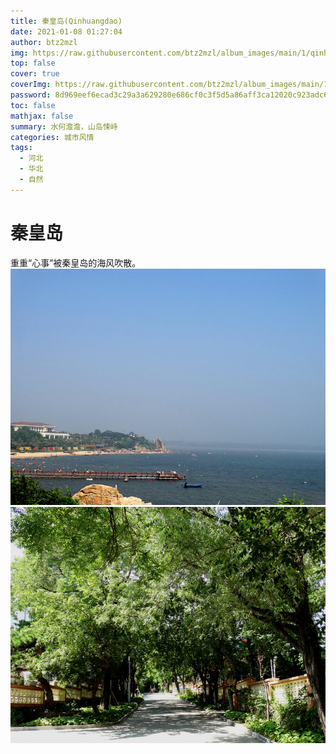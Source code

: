 ```yaml
---
title: 秦皇岛(Qinhuangdao)
date: 2021-01-08 01:27:04
author: btz2mzl
img: https://raw.githubusercontent.com/btz2mzl/album_images/main/1/qinhuangdao_1.jpg
top: false
cover: true
coverImg: https://raw.githubusercontent.com/btz2mzl/album_images/main/1/qinhuangdao_1.jpg
password: 8d969eef6ecad3c29a3a629280e686cf0c3f5d5a86aff3ca12020c923adc6c92
toc: false
mathjax: false
summary: 水何澹澹，山岛悚峙
categories: 城市风情
tags:
  - 河北
  - 华北
  - 自然
---
```

# 秦皇岛
重重“心事”被秦皇岛的海风吹散。
!["秦皇岛外打鱼船"（北戴河鸽子窝）](https://raw.githubusercontent.com/btz2mzl/album_images/main/1/qinhuangdao_1.jpg)
![相比于暴晒下的沙滩，在海边的小路上更能感受到海的惬意](https://raw.githubusercontent.com/btz2mzl/album_images/main/1/qinhuangdao_2.jpg)
